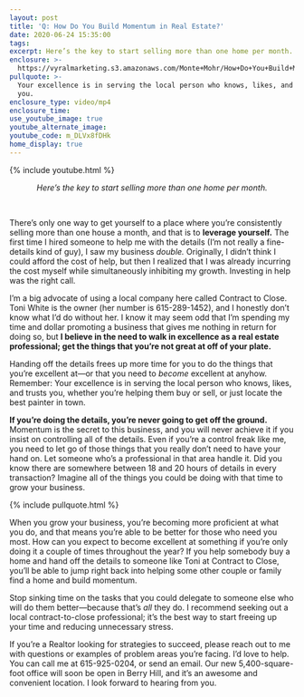 ```yaml
---
layout: post
title: 'Q: How Do You Build Momentum in Real Estate?'
date: 2020-06-24 15:35:00
tags:
excerpt: Here’s the key to start selling more than one home per month.
enclosure: >-
  https://vyralmarketing.s3.amazonaws.com/Monte+Mohr/How+Do+You+Build+Momentum+in+Real+Estate_.mp4
pullquote: >-
  Your excellence is in serving the local person who knows, likes, and trusts
  you.
enclosure_type: video/mp4
enclosure_time:
use_youtube_image: true
youtube_alternate_image:
youtube_code: m_DLVx8fDHk
home_display: true
---
```


{% include youtube.html %}

<center><em>Here&rsquo;s the key to start selling more than one home per month.</em></center>

&nbsp;

There’s only one way to get yourself to a place where you’re consistently selling more than one house a month, and that is to **leverage yourself.** The first time I hired someone to help me with the details (I’m not really a fine-details kind of guy), I saw my business *double.* Originally, I didn’t think I could afford the cost of help, but then I realized that I was already incurring the cost myself while simultaneously inhibiting my growth. Investing in help was the right call. &nbsp;

I’m a big advocate of using a local company here called Contract to Close. Toni White is the owner (her number is 615-289-1452), and I honestly don’t know what I’d do without her. I know it may seem odd that I’m spending my time and dollar promoting a business that gives me nothing in return for doing so, but **I believe in the need to walk in excellence as a real estate professional; get the things that you’re not great at off of your plate.&nbsp;**

Handing off the details frees up more time for you to do the things that you’re excellent at—or that you need to *become* excellent at anyhow. Remember: Your excellence is in serving the local person who knows, likes, and trusts you, whether you’re helping them buy or sell, or just locate the best painter in town.&nbsp;

**If you’re doing the details, you’re never going to get off the ground.** Momentum is the secret to this business, and you will never achieve it if you insist on controlling all of the details. Even if you’re a control freak like me, you need to let go of those things that you really don’t need to have your hand on. Let someone who’s a professional in that area handle it. Did you know there are somewhere between 18 and 20 hours of details in every transaction? Imagine all of the things you could be doing with that time to grow your business.&nbsp;

{% include pullquote.html %}

When you grow your business, you’re becoming more proficient at what you do, and that means you’re able to be better for those who need you most. How can you expect to become excellent at something if you’re only doing it a couple of times throughout the year? If you help somebody buy a home and hand off the details to someone like Toni at Contract to Close, you’ll be able to jump right back into helping some other couple or family find a home and build momentum.&nbsp;

Stop sinking time on the tasks that you could delegate to someone else who will do them better—because that’s *all* they do. I recommend seeking out a local contract-to-close professional; it’s the best way to start freeing up your time and reducing unnecessary stress.&nbsp;

If you’re a Realtor looking for strategies to succeed, please reach out to me with questions or examples of problem areas you’re facing. I’d love to help. You can call me at 615-925-0204, or send an email. Our new 5,400-square-foot office will soon be open in Berry Hill, and it’s an awesome and convenient location. I look forward to hearing from you.&nbsp;